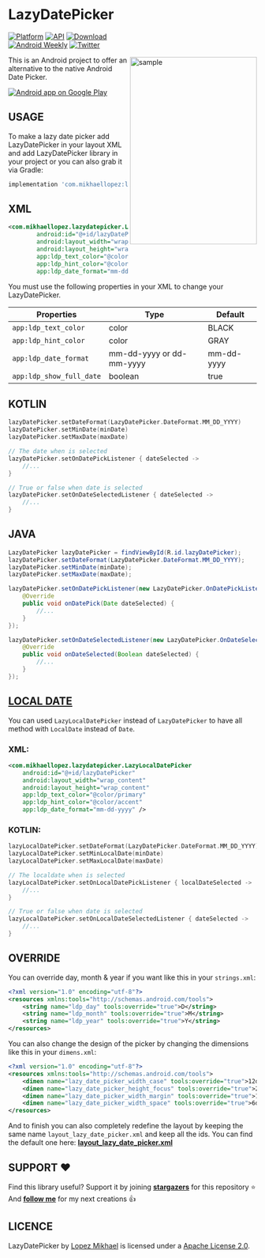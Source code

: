 LazyDatePicker
=================

<img src="/preview/preview_2.gif" alt="sample" title="sample" width="257" height="379" align="right" vspace="50" />

[![Platform](https://img.shields.io/badge/platform-android-green.svg)](http://developer.android.com/index.html)
[![API](https://img.shields.io/badge/API-16%2B-brightgreen.svg?style=flat)](https://android-arsenal.com/api?level=16)
[![Download](https://api.bintray.com/packages/lopspower/maven/com.mikhaellopez:lazydatepicker/images/download.svg?version=1.0.5)](https://bintray.com/lopspower/maven/com.mikhaellopez:lazydatepicker/1.0.5/link)
<br>
[![Android Weekly](https://img.shields.io/badge/Android%20Weekly-%23317-orange.svg)](https://androidweekly.net/issues/issue-317)
[![Twitter](https://img.shields.io/badge/Twitter-@LopezMikhael-blue.svg?style=flat)](http://twitter.com/lopezmikhael)

This is an Android project to offer an alternative to the native Android Date Picker.

<a href="https://play.google.com/store/apps/details?id=com.mikhaellopez.lopspower">
  <img alt="Android app on Google Play" src="https://developer.android.com/images/brand/en_app_rgb_wo_45.png" />
</a>

USAGE
-----

To make a lazy date picker add LazyDatePicker in your layout XML and add LazyDatePicker library in your project or you can also grab it via Gradle:

```groovy
implementation 'com.mikhaellopez:lazydatepicker:1.0.5'
```

XML
-----

```xml
<com.mikhaellopez.lazydatepicker.LazyDatePicker
        android:id="@+id/lazyDatePicker"
        android:layout_width="wrap_content"
        android:layout_height="wrap_content"
        app:ldp_text_color="@color/primary"
        app:ldp_hint_color="@color/accent"
        app:ldp_date_format="mm-dd-yyyy" />
```

You must use the following properties in your XML to change your LazyDatePicker.

| Properties              | Type                     | Default    |
| ----------------------- | -------------------------| ---------- |
| `app:ldp_text_color`    | color                    | BLACK      |
| `app:ldp_hint_color`    | color                    | GRAY       |
| `app:ldp_date_format`   | mm-dd-yyyy or dd-mm-yyyy | mm-dd-yyyy |
| `app:ldp_show_full_date`| boolean                  | true       |

KOTLIN
-----

```kotlin
lazyDatePicker.setDateFormat(LazyDatePicker.DateFormat.MM_DD_YYYY)
lazyDatePicker.setMinDate(minDate)
lazyDatePicker.setMaxDate(maxDate)

// The date when is selected
lazyDatePicker.setOnDatePickListener { dateSelected ->
    //...
}

// True or false when date is selected
lazyDatePicker.setOnDateSelectedListener { dateSelected ->
    //...
}
```

JAVA
-----

```java
LazyDatePicker lazyDatePicker = findViewById(R.id.lazyDatePicker);
lazyDatePicker.setDateFormat(LazyDatePicker.DateFormat.MM_DD_YYYY);
lazyDatePicker.setMinDate(minDate);
lazyDatePicker.setMaxDate(maxDate);

lazyDatePicker.setOnDatePickListener(new LazyDatePicker.OnDatePickListener() {
    @Override
    public void onDatePick(Date dateSelected) {
        //...
    }
});

lazyDatePicker.setOnDateSelectedListener(new LazyDatePicker.OnDateSelectedListener() {
    @Override
    public void onDateSelected(Boolean dateSelected) {
        //...
    }
});
```

[LOCAL DATE](https://github.com/JakeWharton/ThreeTenABP)
-----

You can used `LazyLocalDatePicker` instead of `LazyDatePicker` to have all method with `LocalDate` instead of `Date`.

### XML:

```xml
<com.mikhaellopez.lazydatepicker.LazyLocalDatePicker
    android:id="@+id/lazyDatePicker"
    android:layout_width="wrap_content"
    android:layout_height="wrap_content"
    app:ldp_text_color="@color/primary"
    app:ldp_hint_color="@color/accent"
    app:ldp_date_format="mm-dd-yyyy" />
```

### KOTLIN:

```kotlin
lazyLocalDatePicker.setDateFormat(LazyDatePicker.DateFormat.MM_DD_YYYY)
lazyLocalDatePicker.setMinLocalDate(minDate)
lazyLocalDatePicker.setMaxLocalDate(maxDate)

// The localdate when is selected
lazyLocalDatePicker.setOnLocalDatePickListener { localDateSelected ->
    //...
}

// True or false when date is selected
lazyLocalDatePicker.setOnLocalDateSelectedListener { dateSelected ->
    //...
}
```

OVERRIDE
-----

You can override day, month & year if you want like this in your `strings.xml`:

```xml
<?xml version="1.0" encoding="utf-8"?>
<resources xmlns:tools="http://schemas.android.com/tools">
    <string name="ldp_day" tools:override="true">D</string>
    <string name="ldp_month" tools:override="true">M</string>
    <string name="ldp_year" tools:override="true">Y</string>
</resources>
```

You can also change the design of the picker by changing the dimensions like this in your `dimens.xml`:

```xml
<?xml version="1.0" encoding="utf-8"?>
<resources xmlns:tools="http://schemas.android.com/tools">
    <dimen name="lazy_date_picker_width_case" tools:override="true">12dp</dimen>
    <dimen name="lazy_date_picker_height_focus" tools:override="true">2.5dp</dimen>
    <dimen name="lazy_date_picker_width_margin" tools:override="true">1dp</dimen>
    <dimen name="lazy_date_picker_width_space" tools:override="true">6dp</dimen>
</resources>
```

And to finish you can also completely redefine the layout by keeping the same name `layout_lazy_date_picker.xml` and keep all the ids. You can find the default one here: [**layout_lazy_date_picker.xml**](/lazydatepicker/src/main/res/layout/layout_lazy_date_picker.xml)

SUPPORT ❤️
-----

Find this library useful? Support it by joining [**stargazers**](https://github.com/lopspower/LazyDatePicker/stargazers) for this repository ⭐️
<br/>
And [**follow me**](https://github.com/lopspower?tab=followers) for my next creations 👍

LICENCE
-----

LazyDatePicker by [Lopez Mikhael](http://mikhaellopez.com/) is licensed under a [Apache License 2.0](http://www.apache.org/licenses/LICENSE-2.0).
